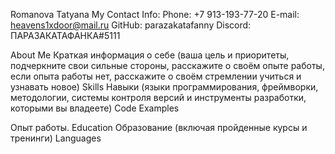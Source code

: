 Romanova Tatyana
My Contact Info:
Phone: +7 913-193-77-20
E-mail: heavens1xdoor@mail.ru
GitHub: parazakatafanny
Discord: ПАРАЗАКАТАФАНКА#5111

About Me
Краткая информация о себе (ваша цель и приоритеты, подчеркните свои сильные стороны, расскажите о своём опыте работы, если опыта работы нет, расскажите о своём стремлении учиться и узнавать новое)
Skills
Навыки (языки программирования, фреймворки, методологии, системы контроля версий и инструменты разработки, которыми вы владеете)
Code Examples

Опыт работы. 
Education
Образование (включая пройденные курсы и тренинги)
Languages